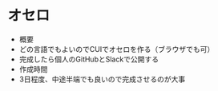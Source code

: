 # オセロ

- 概要
 - どの言語でもよいのでCUIでオセロを作る（ブラウザでも可）
 - 完成したら個人のGitHubとSlackで公開する
- 作成時間
 - 3日程度、中途半端でも良いので完成させるのが大事 
